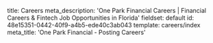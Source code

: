 title: Careers
meta_description: 'One Park Financial Careers | Financial Careers & Fintech Job Opportunities in Florida'
fieldset: default
id: 48e15351-0442-40f9-a4b5-ede40c3ab043
template: careers/index
meta_title: 'One Park Financial - Posting Careers'
